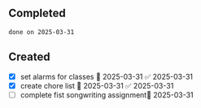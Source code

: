 
## Completed

```tasks
done on 2025-03-31
```

## Created
- [x] set alarms for classes 📅 2025-03-31 ✅ 2025-03-31
- [x] create chore list 📅 2025-03-31 ✅ 2025-03-31
- [ ] complete fist songwriting assignment📅 2025-03-31 